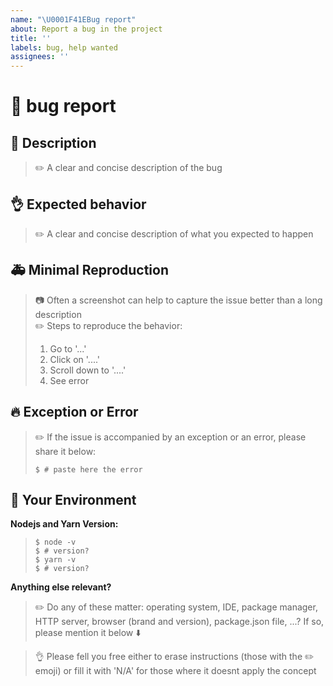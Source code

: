 ```yaml
---
name: "\U0001F41EBug report"
about: Report a bug in the project
title: ''
labels: bug, help wanted
assignees: ''
---
```


# :bug: bug report

## :pencil: Description
>:pencil2: A clear and concise description of the bug

## :ok_hand: Expected behavior
>:pencil2: A clear and concise description of what you expected to happen

## :ambulance: Minimal Reproduction
>:camera: Often a screenshot can help to capture the issue better than a long description  
>:pencil2: Steps to reproduce the behavior:
>
> 1. Go to '...'
> 2. Click on '....'
> 3. Scroll down to '....'
> 4. See error

## 🔥 Exception or Error
>:pencil2: If the issue is accompanied by an exception or an error, please share it below:
>
>~~~console
>$ # paste here the error
>~~~

## :wrench: Your Environment

**Nodejs and Yarn Version:**
>~~~console
>$ node -v
>$ # version?
>$ yarn -v 
>$ # version?
>~~~

**Anything else relevant?**
>:pencil2: Do any of these matter: operating system, IDE, package manager, HTTP server, browser (brand and version), package.json file, ...? If so, please mention it below :arrow_down:

>:ok_hand: Please fell you free either to erase instructions (those with the :pencil2: emoji) or fill it with 'N/A' for those where it doesnt apply the concept